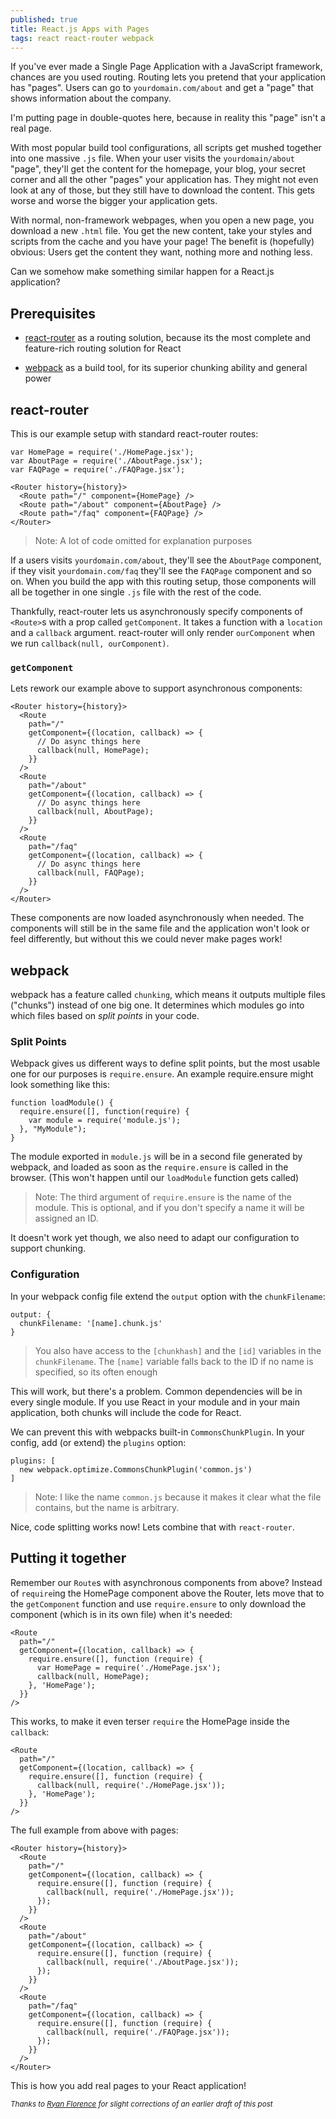 ```yaml
---
published: true
title: React.js Apps with Pages
tags: react react-router webpack
---
```


If you've ever made a Single Page Application with a JavaScript framework, chances are you used routing. Routing lets you pretend that your application has "pages". Users can go to `yourdomain.com/about` and get a "page" that shows information about the company.

I'm putting page in double-quotes here, because in reality this "page" isn't a real page.

With most popular build tool configurations, all scripts get mushed together into one massive `.js` file. When your user visits the `yourdomain/about` "page", they'll get the content for the homepage, your blog, your secret corner and all the other "pages" your application has. They might not even look at any of those, but they still have to download the content. This gets worse and worse the bigger your application gets.

With normal, non-framework webpages, when you open a new page, you download a new `.html` file. You get the new content, take your styles and scripts from the cache and you have your page! The benefit is (hopefully) obvious: Users get the content they want, nothing more and nothing less.

Can we somehow make something similar happen for a React.js application?

## Prerequisites

- [react-router](https://github.com/rackt/react-router) as a routing solution, because its the most complete and feature-rich routing solution for React

- [webpack](https://github.com/webpack/webpack) as a build tool, for its superior chunking ability and general power

## react-router

This is our example setup with standard react-router routes:

```JSX
var HomePage = require('./HomePage.jsx');
var AboutPage = require('./AboutPage.jsx');
var FAQPage = require('./FAQPage.jsx');

<Router history={history}>
  <Route path="/" component={HomePage} />
  <Route path="/about" component={AboutPage} />
  <Route path="/faq" component={FAQPage} />
</Router>
```

> Note: A lot of code omitted for explanation purposes

If a users visits `yourdomain.com/about`, they'll see the `AboutPage` component, if they visit `yourdomain.com/faq` they'll see the `FAQPage` component and so on. When you build the app with this routing setup, those components will all be together in one single `.js` file with the rest of the code.

Thankfully, react-router lets us asynchronously specify components of `<Route>`s with a prop called `getComponent`. It takes a function with a `location` and a `callback` argument. react-router will only render `ourComponent` when we run `callback(null, ourComponent)`.

### `getComponent`

Lets rework our example above to support asynchronous components:

```JSX
<Router history={history}>
  <Route
    path="/"
    getComponent={(location, callback) => {
      // Do async things here
      callback(null, HomePage);
    }}
  />
  <Route
    path="/about"
    getComponent={(location, callback) => {
      // Do async things here
      callback(null, AboutPage);
    }}
  />
  <Route
    path="/faq"
    getComponent={(location, callback) => {
      // Do async things here
      callback(null, FAQPage);
    }}
  />
</Router>
```

These components are now loaded asynchronously when needed. The components will still be in the same file and the application won't look or feel differently, but without this we could never make pages work!

## webpack

webpack has a feature called `chunking`, which means it outputs multiple files ("chunks") instead of one big one. It determines which modules go into which files based on *split points* in your code.

### Split Points

Webpack gives us different ways to define split points, but the most usable one for our purposes is `require.ensure`. An example require.ensure might look something like this:

```JS
function loadModule() {
  require.ensure([], function(require) {
    var module = require('module.js');
  }, "MyModule");
}
```

The module exported in `module.js` will be in a second file generated by webpack, and loaded as soon as the `require.ensure` is called in the browser. (This won't happen until our `loadModule` function gets called)

> Note: The third argument of `require.ensure` is the name of the module. This is optional, and if you don't specify a name it will be assigned an ID.

It doesn't work yet though, we also need to adapt our configuration to support chunking.

### Configuration

In your webpack config file extend the `output` option with the `chunkFilename`:

```JS
output: {
  chunkFilename: '[name].chunk.js'
}
```

> You also have access to the `[chunkhash]` and the `[id]` variables in the `chunkFilename`. The `[name]` variable falls back to the ID if no name is specified, so its often enough

This will work, but there's a problem. Common dependencies will be in every single module. If you use React in your module and in your main application, both chunks will include the code for React.

We can prevent this with webpacks built-in `CommonsChunkPlugin`. In your config, add (or extend) the `plugins` option:

```JS
plugins: [
  new webpack.optimize.CommonsChunkPlugin('common.js')
]
```

> Note: I like the name `common.js` because it makes it clear what the file contains, but the name is arbitrary.

Nice, code splitting works now! Lets combine that with `react-router`.

## Putting it together

Remember our `Route`s with asynchronous components from above? Instead of `require`ing the HomePage component above the Router, lets move that to the `getComponent` function and use `require.ensure` to only download the component (which is in its own file) when it's needed:

```JSX
<Route
  path="/"
  getComponent={(location, callback) => {
    require.ensure([], function (require) {
      var HomePage = require('./HomePage.jsx');
      callback(null, HomePage);
    }, 'HomePage');
  }}
/>
```

This works, to make it even terser `require` the HomePage inside the `callback`:

```JSX
<Route
  path="/"
  getComponent={(location, callback) => {
    require.ensure([], function (require) {
      callback(null, require('./HomePage.jsx'));
    }, 'HomePage');
  }}
/>
```

The full example from above with pages:

```JSX
<Router history={history}>
  <Route
    path="/"
    getComponent={(location, callback) => {
      require.ensure([], function (require) {
        callback(null, require('./HomePage.jsx'));
      });
    }}
  />
  <Route
    path="/about"
    getComponent={(location, callback) => {
      require.ensure([], function (require) {
        callback(null, require('./AboutPage.jsx'));
      });
    }}
  />
  <Route
    path="/faq"
    getComponent={(location, callback) => {
      require.ensure([], function (require) {
        callback(null, require('./FAQPage.jsx'));
      });
    }}
  />
</Router>
```

This is how you add real pages to your React application!

<sub>*Thanks to [Ryan Florence](https://twitter.com/ryanflorence) for slight corrections of an earlier draft of this post*</sub>
